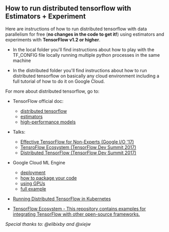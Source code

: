 ## How to run distributed tensorflow with Estimators + Experiment

Here are instructions of how to run distributed tensorflow with data parallelism
for free (**no changes in the code to get it!**) using estimators and experiments with **TensorFlow v1.2 or higher**.

* In the local folder you'll find instructions about how to play with the
TF_CONFIG file locally running multiple python processes in the same machine

* In the distributed folder you'll find instructions about how to run
distributed tensorflow on basically any cloud environment including a full
tutorial of how to do it on Google Cloud.

For more about distributed tensorflow, go to:

* TensorFlow official doc:
  * [distributed tensorflow](https://www.tensorflow.org/deploy/distributed)
  * [estimators](https://www.tensorflow.org/extend/estimators)
  * [high-performance models](https://www.tensorflow.org/performance/performance_models)
* Talks:
  * [Effective TensorFlow for Non-Experts (Google I/O '17)](https://www.youtube.com/watch?v=5DknTFbcGVM&t=625s)
  * [TensroFlow Ecosystem (TensorFlow Dev Summit 2017)](https://www.youtube.com/watch?v=yALzr4A2AzY)
  * [Distributed TensorFlow (TensorFlow Dev Summit 2017)](https://www.youtube.com/watch?v=la_M6bCV91M)
* Google Cloud ML Engine
  * [deployment](https://cloud.google.com/ml-engine/docs/how-tos/training-jobs)
  * [how to package your code](https://cloud.google.com/ml-engine/docs/how-tos/packaging-trainer)
  * [using GPUs](https://cloud.google.com/ml-engine/docs/how-tos/using-gpus)
  * [full example](https://github.com/GoogleCloudPlatform/cloudml-samples/tree/master/census)

* [Running Distributed TensorFlow in Kubernetes](https://github.com/amygdala/tensorflow-workshop/tree/1b9a868201c5d0d19b54e320cb2560e08340a916/workshop_sections/distributed_tensorflow)
* [TensorFlow Ecosystem - This repository contains examples for integrating TensorFlow with other open-source frameworks.](https://github.com/tensorflow/ecosystem)

*Special thanks to: @elibixby and @xiejw*
